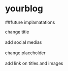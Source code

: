 # yourblog

##future implamatations

change title </br></br>
add social medias </br></br>
change placeholder </br></br>
add link on titles and images </br></br>
